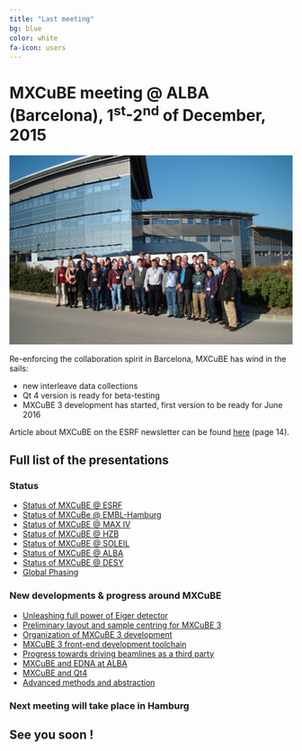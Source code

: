 ```yaml
---
title: "Last meeting"
bg: blue
color: white
fa-icon: users 
---
```


# MXCuBE meeting @ ALBA (Barcelona), 1<sup>st</sup>-2<sup>nd</sup> of December, 2015 

![alba group photo](img/alba-meeting-group.jpg)

Re-enforcing the collaboration spirit in Barcelona, MXCuBE has wind in the sails:

- new interleave data collections
- Qt 4 version is ready for beta-testing
- MXCuBE 3 development has started, first version to be ready for June 2016

Article about MXCuBE on the ESRF newsletter can be found [here](http://mag.digitalpc.co.uk/fvx/iop/esrf/1512) (page 14).

## Full list of the presentations

### Status
- [Status of MXCuBE @ ESRF](doc/ESRFHighlights.odp)
- [Status of MXCuBe @ EMBL-Hamburg](doc/2015_mxcube_alba_karpics_01_status.pdf)
- [Status of MXCuBE @ MAX IV](doc/201511_MXCuBE-MAXlab_JN.pdf)
- [Status of MXCuBE @ HZB](doc/20151130_mxcube-HZB.pdf)
- [Status of MXCuBE @ SOLEIL](doc/mxCuBE_SOLEIL_Status_2015_11.pdf)
- [Status of MXCuBE @ ALBA](doc/MXCuBEMeeting_ALBA-XALOC_Status.pdf)
- [Status of MXCuBE @ DESY](doc/20151130_S1_MXCuBE_Status_DESY.pdf)
- [Global Phasing](doc/gb_mxcube_alba_2015.pdf)

### New developments & progress around MXCuBE
- [Unleashing full power of Eiger detector](https://drive.google.com/open?id=0B6zThwr9Jrr2eS1jZXQ5QlVLU1U)
- [Preliminary layout and sample centring for MXCuBE 3](doc/ALBA_MxCubeMeeting_Eguiraun.pdf)
- [Organization of MXCuBE 3 development](doc/mxcube3web.pdf)
- [MXCuBE 3 front-end development toolchain](http://slides.com/matiasg/mxcube3_fedev_toolchain) 
- [Progress towards driving beamlines as a third party](doc/MXCuBE-2015-pkeller.odp)
- [MXCuBE and EDNA at ALBA](doc/20151201_S3_ALBA_MXCuBE_and_EDNA.pdf)
- [MXCuBE and Qt4](doc/2015_mxcube_alba_karpics_03_qt4.pdf)
- [Advanced methods and abstraction](doc/2015_mxcube_alba_karpics_02_advanced.pdf)

### Next meeting will take place in Hamburg

## See you soon !


 

